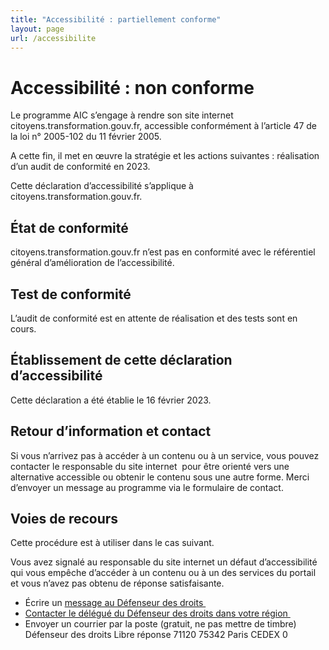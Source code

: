 ```yaml
---
title: "Accessibilité : partiellement conforme"
layout: page
url: /accessibilite
---
```

# Accessibilité : non conforme

Le programme AIC s’engage à rendre son site internet citoyens.transformation.gouv.fr, accessible conformément à l’article 47 de la loi n° 2005-102 du 11 février 2005.

A cette fin, il met en œuvre la stratégie et les actions suivantes : réalisation d’un audit de conformité en 2023.

Cette déclaration d’accessibilité s’applique à citoyens.transformation.gouv.fr[](https://eig.etalab.gouv.fr/).

## État de conformité

citoyens.transformation.gouv.fr n’est pas en conformité avec le référentiel général d’amélioration de l’accessibilité. 

## Test de conformité

L’audit de conformité est en attente de réalisation et des tests sont en cours.

## Établissement de cette déclaration d’accessibilité

Cette déclaration a été établie le 16 février 2023.

## Retour d’information et contact

Si vous n’arrivez pas à accéder à un contenu ou à un service, vous pouvez contacter le responsable du site internet  pour être orienté vers une alternative accessible ou obtenir le contenu sous une autre forme. Merci d’envoyer un message [](https://www.inrae.fr/contact)au programme via le formulaire de contact. 

## Voies de recours

Cette procédure est à utiliser dans le cas suivant.

Vous avez signalé au responsable du site internet un défaut d’accessibilité qui vous empêche d’accéder à un contenu ou à un des services du portail et vous n’avez pas obtenu de réponse satisfaisante.

* Écrire un [message au Défenseur des droits ](https://formulaire.defenseurdesdroits.fr/code/afficher.php?ETAPE=accueil_2016)
* [Contacter le délégué du Défenseur des droits dans votre région ](https://www.defenseurdesdroits.fr/saisir/delegues)
* Envoyer un courrier par la poste (gratuit, ne pas mettre de timbre) Défenseur des droits Libre réponse 71120 75342 Paris CEDEX 0